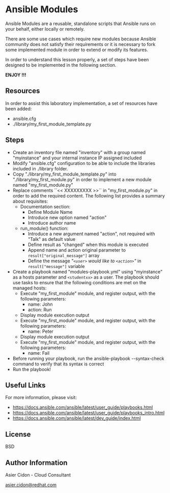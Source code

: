 # Ansible Modules

Ansible Modules are a reusable, standalone scripts that Ansible runs on your behalf, either locally or remotely.

There are some use cases which require new modules because Ansible community does not satisfy their requirements or it is necessary to fork some implemented module in order to extend or modify its features.

In order to understand this lesson properly, a set of steps have been designed to be implemented in the following section.

**ENJOY !!!**

## Resources

In order to assist this laboratory implementation, a set of resources have been added:

-   ansible.cfg 
-   ./library/my_first_module_template.py

## Steps

-   Create an inventory file named "inventory" with a group named "myinstance" and your internal instance IP assigned included
-   Modify "ansible.cfg" configuration to be able to include the libraries included in ./library folder.
-   Copy "./library/my_first_module_template.py" into "./library/my_first_module.py" in order to implement a new module named "my_first_module.py"
-   Replace comments ´´<< XXXXXXXXX >>´´ in "my_first_module.py" in order to add the required content. The following list provides a summary about requisites:
    - Documentation section: 
        -   Define Module Name
        -   Introduce new option named "action"
        -   Introduce author name
    - run_module() function:
        -   Introduce a new argument named "action", not required with "Talk" as default value
        -   Define result as "changed" when this module is executed
        -   Append name and action original parameter to ``result["original_message"]`` array
        -   Define the message *"``<user>`` would like to ``<action>``"* in ``result["message"]`` variable
-   Create a playbook named "modules-playbook.yml" using "myinstance" as a hosts parameter and `<studentxx>` as a user. The playbook should use tasks to ensure that the following conditions are met on the managed hosts:
    -   Execute "my_first_module" module, and register output, with the following parameters:
        -   name: John
        -   action: Run
    -   Display module execution output
    -   Execute "my_first_module" module, and register output, with the following parameters:
        -   name: Peter
    -   Display module execution output
    -   Execute "my_first_module" module, and register output, with the following parameters:
        -   name: Fail
-   Before running your playbook, run the ansible-playbook --syntax-check  command to verify that its syntax is correct
-   Run the playbook!

## Useful Links

For more information, please visit:

-   https://docs.ansible.com/ansible/latest/user_guide/playbooks.html
-   https://docs.ansible.com/ansible/latest/user_guide/playbooks_intro.html
-   https://docs.ansible.com/ansible/latest/dev_guide/index.html

License
-------

BSD

Author Information
------------------

 Asier Cidon - Cloud Consultant

 asier.cidon@redhat.com
